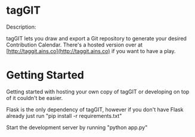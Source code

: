 tagGIT
=======
Description:

tagGIT lets you draw and export a Git repository to generate your desired Contribution Calendar.
There's a hosted version over at [http://taggit.ains.co](http://taggit.ains.co) if you want to have a play.

Getting Started
====
Getting started with hosting your own copy of tagGIT or developing on top of it couldn't be easier.

Flask is the only dependency of tagGIT, however if you don't have Flask already just run
"pip install -r requirements.txt"

Start the development server by running
"python app.py"
